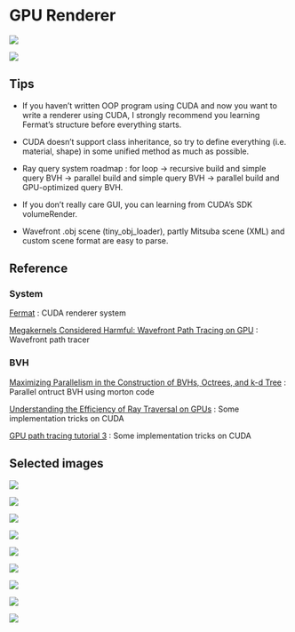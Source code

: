 # GPU Renderer

![](images/0003.gif)

![](images/0004.gif)

  

## Tips

- If you haven’t written OOP program using CUDA and now you want to write a renderer using CUDA, I strongly recommend you learning Fermat’s structure before everything starts.  

- CUDA doesn’t support class inheritance, so try to define everything (i.e. material, shape) in some unified method as much as possible.    
- Ray query system roadmap : for loop -> recursive build and simple query BVH -> parallel build and simple query BVH -> parallel build and GPU-optimized query BVH.  
- If you don’t really care GUI, you can learning from CUDA’s SDK volumeRender.  
- Wavefront .obj scene (tiny_obj_loader), partly Mitsuba scene (XML) and custom scene format are easy to parse.  

## Reference

### System

[Fermat](https://nvlabs.github.io/fermat/) : CUDA renderer system 

[Megakernels Considered Harmful: Wavefront Path Tracing on GPU](https://research.nvidia.com/publication/megakernels-considered-harmful-wavefront-path-tracing-gpus) : Wavefront path tracer  

### BVH

[Maximizing Parallelism in the Construction of BVHs, Octrees, and k-d Tree](https://research.nvidia.com/publication/maximizing-parallelism-construction-bvhs-octrees-and-k-d-trees) : Parallel ontruct BVH using morton code  

[Understanding the Efficiency of Ray Traversal on GPUs](https://research.nvidia.com/publication/understanding-efficiency-ray-traversal-gpus) : Some implementation tricks on CUDA  

[GPU path tracing tutorial 3](http://raytracey.blogspot.com/2016/01/gpu-path-tracing-tutorial-3-take-your.html) : Some implementation tricks on CUDA  

## Selected images

![](images/veach-ajar_1494spp.png)

![](images/CornellBox_Box_1000spp.png)

![](images/CornellBox_Sphere_2_1000spp.png)

![](images/CornellBox_Sphere_20_1000spp.png)

![](images/dragon_1000spp_denoise.png)

![](images/veach-mis_2410spp.png)

![](images/roughconduct_0.01_1268spp.png)

![](images/glass_1143spp.png)

![](images/gold_1023spp.png)

